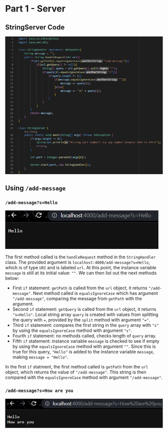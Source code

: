 # Part 1 - Server
## StringServer Code
![Code Image](week2images/stringservercode.png)

## Using `/add-message`
### `/add-message?s=Hello`
![Message 1 Image](week2images/firstmessage.png)

The first method called is the `handleRequest` method in the `StringHandler` class. The provided argument is `localhost:4000/add-message?s=Hello`, which is of type `URI` and is labeled `url`. At this point, the instance variable `message` is still at its initial value: `""`. We can then list out the next methods below:

- First `if` statement: `getPath` is called from the `url` object, it returns `"/add-message"`. Next method called is `equalsIgnoreCase` which has argument `"/add-message"`, comparing the message from `getPath` with the argument.
- Second `if` statement: `getQuery` is called from the `url` object, it returns `"s=Hello"`. Local string array `query` is created with values from splitting the query with `=`, provided by the `split` method with argument `"="`.
- Third `if` statement: compares the first string in the `query` array with `"s"` by using the `equalsIgnoreCase` method with argument `"s"`.
- Fourth `if` statement: no methods called, checks length of `query` array.
- Fifth `if` statement: instance variable `message` is checked to see if empty by using the `equalsIgnoreCase` method with argument `""`. Since this is true for this query, `"Hello"` is added to the instance variable `message`, making `message = "Hello"`. 

In the first `if` statment, the first method called is `getPath` from the `url` object, which returns the value of `"/add-message"`. This string is then compared with the `equalsIgnoreCase` method with argument `"/add-message"`.
### `/add-message?s=How are you`
![Message 2 Image](week2images/secondmessage.png)

